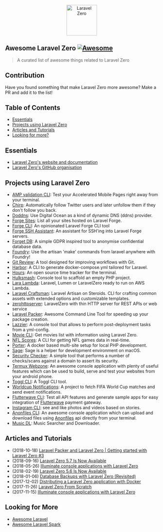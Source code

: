 <p align="center">
    <img title="Laravel Zero" height="100" src="https://raw.githubusercontent.com/laravel-zero/docs/master/images/logo/laravel-zero-readme.png" />
</p>

## Awesome Laravel Zero [![Awesome](https://rawcdn.githack.com/sindresorhus/awesome/d7305f38d29fed78fa85652e3a63e154dd8e8829/media/badge.svg)](https://github.com/sindresorhus/awesome)

> A curated list of awesome things related to Laravel Zero

## Contribution
Have you found something that make Laravel Zero more awesome? Make a PR and add it to the list!

## Table of Contents

- [Essentials](#essentials)
- [Projects using Laravel Zero](#projects-using-laravel-zero)
- [Articles and Tutorials](#articles-and-tutorials)
- [Looking for more?](#looking-for-more)

## Essentials
* [Laravel Zero's website and documentation](https://laravel-zero.com/)
* [Laravel Zero's GitHub organisation](https://github.com/laravel-zero/)

## Projects using Laravel Zero
* [AMP validation CLI](https://github.com/jeffochoa/amp-validator): Test your Accelerated Mobile Pages right away from your terminal.
* [Chirp](https://github.com/gazugafan/chirp): Automatically follow Twitter users and later unfollow them if they don't follow you back.
* [Doddns](https://github.com/jpmurray/doddns): Use Digital Ocean as a kind of dynamic DNS (ddns) provider.
* [Forge Sites](https://github.com/justutiz/forge-sites): List all your sites hosted on Laravel Forge.
* [Forge CLI](https://github.com/beyondcode/forge-cli): An opinionated Laravel Forge CLI tool
* [Forge SSH Assistant](https://github.com/WackyStudio/forge-ssh-assistant): An assistant for SSH'ing into Laravel Forge servers.
* [Forget DB](https://github.com/OwenMelbz/forget-db): A simple GDPR inspired tool to anonymise confidential database data.
* [Foundry](https://github.com/Zamerick/foundry): Use the artisan 'make' commands from laravel anywhere with Foundry!
* [Git Review](https://github.com/mcampbell508/git-review): A tool designed for improving workflows with Git.
* [Harbor](https://github.com/whatdafox/harbor): A CLI to generate docker-compose.yml tailored for Laravel.
* [Hours](https://github.com/matt-allan/hours): An open source time tracker for the terminal.
* [Hulksmash](https://github.com/macghriogair/hulksmash): Console tool to scaffold an empty PHP project.
* [Lara Lambda](https://github.com/nsouto/lara-lambda): Laravel, Lumen or LaravelZero ready to run on AWS Lambda.
* [Laravel Craftsman](https://github.com/mikeerickson/laravel-craftsman): Laravel Artisan on Steroids. CLI for crafting common assets with extended options and customizable templates.
* [zerohttpserver](https://github.com/marcocantugea/zerohttpserver): LaravelZero with thin HTTP server for REST APIs or web service
* [Laravel Packer](https://github.com/bitfumes/laravel-packer): Awesome Command Line Tool for speeding up your package creation.
* [Lazzier](https://github.com/eddiriarte/lazzier): A console tool that allows to perform post-deployment tasks from a yml-config.
* [Movie CLI](https://github.com/DoanhPHAM/movie-cli): Get movies list with information using Laravel Zero.
* [NFL Scores](https://github.com/maxalmonte14/nfl-scores): A CLI for getting NFL games data in real-time.
* [Porter](https://github.com/konsulting/porter): A docker based multi-site setup for local PHP development.
* [Sage](https://github.com/ytorbyk/sage): Sage is a helper for development environment on macOS.
* [Security Checker](https://github.com/mace015/security-checker): A simple tool that performs a number of checks/scans against a domain to assert its security.
* [Termux Webzone](https://github.com/albinvar/termux-webzone): An awesome console application with plenty of useful features which can be used to build, serve and test your websites from your android phone.
* [Toggl CLI](https://github.com/PendoNL/toggl-cli): A Toggl CLI tool.
* [Worldcup Notifications](https://github.com/kadinho/worldcup-notifications): A project to fetch FIFA World Cup matches and send event notifications.
* [Flutterwave CLI](https://github.com/emmajiugo/flutterwave-cli): Test all API features and generate sample apps for easy integration of [Flutterwave](https://flutterwave.com) payment gateway.
* [Instagram CLI](https://github.com/michelmelo/instagram-cli): see and like photos and videos based on stories.
* [Anonfiles CLI](https://github.com/albinvar/anonfiles-cli): An awesome console application which can upload and download files using [Anonfiles](anonfiles.com) api directly from your terminal.
* [Music DL](https://github.com/guanguans/music-dl): Music Searcher and Downloader.


## Articles and Tutorials
* (2018-10-18) [Laravel Packer and Laravel Zero | Getting started with Laravel Zero #3](https://www.youtube.com/watch?v=1TPV28QBYbs&feature=youtu.be)
* (2018-09-16) [Laravel Zero 5.7 Is Now Available](https://medium.com/@nunomaduro/laravel-zero-5-7-is-now-available-4a263b119a8c)
* (2018-05-26) [Illuminate console applications with Laravel Zero](https://www.youtube.com/watch?v=Qc_Ae_Ps-zk)
* (2018-02-19) [Laravel Zero 5.6 Is Now Available](https://medium.com/@nunomaduro/laravel-zero-5-6-is-now-available-3c83a6dc267f)
* (2018-01-06) [Database Backups with Laravel Zero (Revisited)](https://medium.com/@mattkingshott/database-backups-with-laravel-zero-revisited-18d2ca6aec48)
* (2017-12-02) [Distributing a Laravel Zero application with Docker](https://medium.com/@ilesinge/distributing-a-laravel-zero-application-with-docker-40a7bc412057)
* (2017-11-26) [Laravel Zero From Scratch](https://medium.com/@nunomaduro/first-episode-of-a-brand-new-video-series-laravel-zero-from-scratch-65ecf3b0816c)
* (2017-11-15) [Illuminate console applications with Laravel Zero](https://www.youtube.com/watch?v=JWm0NhEzSg0)


## Looking for More
* [Awesome Laravel](https://github.com/chiraggude/awesome-laravel)
* [Awesome Laravel Spark](https://github.com/jpmurray/awesome-spark)
